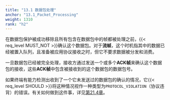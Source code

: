 ```yaml
---
title: "13.1 数据包处理"
anchor: "13.1_Packet_Processing"
weight: 1310
rank: "h2"
---
```


在数据包保护被成功移除且所有包含在数据包中的帧都被处理之前，{{< req_level MUST_NOT >}}确认这个数据包。对于**流帧**，这个时机指其中的数据已经被置入队列，且准备被应用协议接收之时，但它不要求数据被分发和消费。

一旦数据包已经被完全处理，接收方通过发送一个或多个**ACK帧**来确认这个数据包的接收，这些**ACK帧**中包含被接收到的这个数据包的数据包号。

如果终端有能力检测出收到了一个它未发送过的数据包的确认的情况，它{{< req_level SHOULD >}}将这种情况视作一种类型为`PROTOCOL_VIOLATION`（协议违背）的错误。有关如何做到这件事，详见[第21.4章](#21.4_Optimistic_ACK_Attack)。
